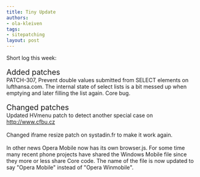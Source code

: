 ```yaml
---
title: Tiny Update
authors:
- ola-kleiven
tags:
- sitepatching
layout: post
---
```

Short log this week:<br/><br/><span style="font-size: 140%">Added patches</span><br/>PATCH-307, Prevent double values submitted from SELECT elements on lufthansa.com. The internal state of select lists is a bit messed up when emptying and later filling the list again. Core bug.<br/><br/><span style="font-size: 140%">Changed patches</span><br/>Updated HVmenu patch to detect another special case on <a href="http://www.cfbu.cz" target="_blank">http://www.cfbu.cz</a><br/><br/>Changed iframe resize patch on systadin.fr to make it work again.<br/><br/>In other news Opera Mobile now has its own browser.js. For some time many recent phone projects have shared the Windows Mobile file since they more or less share Core code. The name of the file is now updated to say &quot;Opera Mobile&quot; instead of &quot;Opera Winmobile&quot;.<br/><br/><br/><br/>
